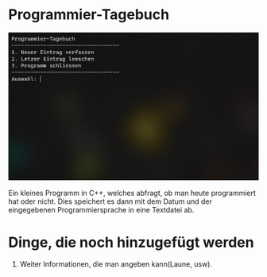 # Programmier-Tagebuch
![Ein Bild des Programms](https://raw.githubusercontent.com/Letoonik/Programmier-Tagebuch/main/pic/hdhsp.jpg)

Ein kleines Programm in C++, welches abfragt, ob man heute programmiert hat oder nicht. Dies speichert es dann mit dem Datum und der eingegebenen Programmiersprache in eine Textdatei ab.
# Dinge, die noch hinzugefügt werden
1. Weiter Informationen, die man angeben kann(Laune, usw).
